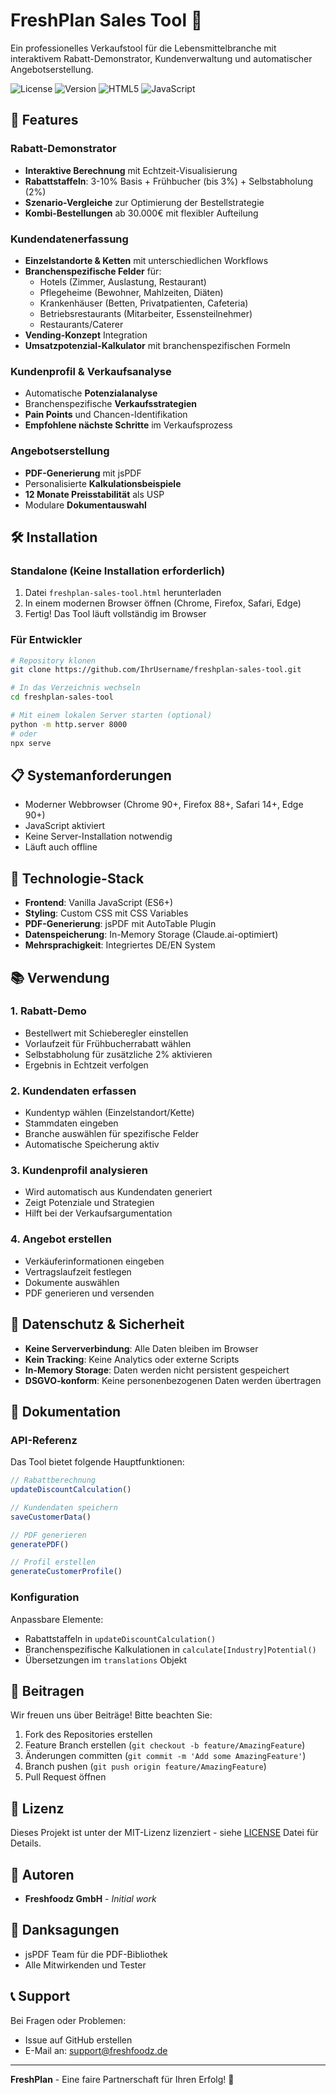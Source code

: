 # FreshPlan Sales Tool 🥗

Ein professionelles Verkaufstool für die Lebensmittelbranche mit interaktivem Rabatt-Demonstrator, Kundenverwaltung und automatischer Angebotserstellung.

![License](https://img.shields.io/badge/license-MIT-blue.svg)
![Version](https://img.shields.io/badge/version-1.0.0-green.svg)
![HTML5](https://img.shields.io/badge/HTML5-E34F26?logo=html5&logoColor=white)
![JavaScript](https://img.shields.io/badge/JavaScript-F7DF1E?logo=javascript&logoColor=black)

## 🚀 Features

### Rabatt-Demonstrator
- **Interaktive Berechnung** mit Echtzeit-Visualisierung
- **Rabattstaffeln**: 3-10% Basis + Frühbucher (bis 3%) + Selbstabholung (2%)
- **Szenario-Vergleiche** zur Optimierung der Bestellstrategie
- **Kombi-Bestellungen** ab 30.000€ mit flexibler Aufteilung

### Kundendatenerfassung
- **Einzelstandorte & Ketten** mit unterschiedlichen Workflows
- **Branchenspezifische Felder** für:
  - Hotels (Zimmer, Auslastung, Restaurant)
  - Pflegeheime (Bewohner, Mahlzeiten, Diäten)
  - Krankenhäuser (Betten, Privatpatienten, Cafeteria)
  - Betriebsrestaurants (Mitarbeiter, Essensteilnehmer)
  - Restaurants/Caterer
- **Vending-Konzept** Integration
- **Umsatzpotenzial-Kalkulator** mit branchenspezifischen Formeln

### Kundenprofil & Verkaufsanalyse
- Automatische **Potenzialanalyse**
- Branchenspezifische **Verkaufsstrategien**
- **Pain Points** und Chancen-Identifikation
- **Empfohlene nächste Schritte** im Verkaufsprozess

### Angebotserstellung
- **PDF-Generierung** mit jsPDF
- Personalisierte **Kalkulationsbeispiele**
- **12 Monate Preisstabilität** als USP
- Modulare **Dokumentauswahl**

## 🛠️ Installation

### Standalone (Keine Installation erforderlich)
1. Datei `freshplan-sales-tool.html` herunterladen
2. In einem modernen Browser öffnen (Chrome, Firefox, Safari, Edge)
3. Fertig! Das Tool läuft vollständig im Browser

### Für Entwickler
```bash
# Repository klonen
git clone https://github.com/IhrUsername/freshplan-sales-tool.git

# In das Verzeichnis wechseln
cd freshplan-sales-tool

# Mit einem lokalen Server starten (optional)
python -m http.server 8000
# oder
npx serve
```

## 📋 Systemanforderungen

- Moderner Webbrowser (Chrome 90+, Firefox 88+, Safari 14+, Edge 90+)
- JavaScript aktiviert
- Keine Server-Installation notwendig
- Läuft auch offline

## 🔧 Technologie-Stack

- **Frontend**: Vanilla JavaScript (ES6+)
- **Styling**: Custom CSS mit CSS Variables
- **PDF-Generierung**: jsPDF mit AutoTable Plugin
- **Datenspeicherung**: In-Memory Storage (Claude.ai-optimiert)
- **Mehrsprachigkeit**: Integriertes DE/EN System

## 📚 Verwendung

### 1. Rabatt-Demo
- Bestellwert mit Schieberegler einstellen
- Vorlaufzeit für Frühbucherrabatt wählen
- Selbstabholung für zusätzliche 2% aktivieren
- Ergebnis in Echtzeit verfolgen

### 2. Kundendaten erfassen
- Kundentyp wählen (Einzelstandort/Kette)
- Stammdaten eingeben
- Branche auswählen für spezifische Felder
- Automatische Speicherung aktiv

### 3. Kundenprofil analysieren
- Wird automatisch aus Kundendaten generiert
- Zeigt Potenziale und Strategien
- Hilft bei der Verkaufsargumentation

### 4. Angebot erstellen
- Verkäuferinformationen eingeben
- Vertragslaufzeit festlegen
- Dokumente auswählen
- PDF generieren und versenden

## 🔐 Datenschutz & Sicherheit

- **Keine Serververbindung**: Alle Daten bleiben im Browser
- **Kein Tracking**: Keine Analytics oder externe Scripts
- **In-Memory Storage**: Daten werden nicht persistent gespeichert
- **DSGVO-konform**: Keine personenbezogenen Daten werden übertragen

## 📄 Dokumentation

### API-Referenz
Das Tool bietet folgende Hauptfunktionen:

```javascript
// Rabattberechnung
updateDiscountCalculation()

// Kundendaten speichern
saveCustomerData()

// PDF generieren
generatePDF()

// Profil erstellen
generateCustomerProfile()
```

### Konfiguration
Anpassbare Elemente:
- Rabattstaffeln in `updateDiscountCalculation()`
- Branchenspezifische Kalkulationen in `calculate[Industry]Potential()`
- Übersetzungen im `translations` Objekt

## 🤝 Beitragen

Wir freuen uns über Beiträge! Bitte beachten Sie:

1. Fork des Repositories erstellen
2. Feature Branch erstellen (`git checkout -b feature/AmazingFeature`)
3. Änderungen committen (`git commit -m 'Add some AmazingFeature'`)
4. Branch pushen (`git push origin feature/AmazingFeature`)
5. Pull Request öffnen

## 📝 Lizenz

Dieses Projekt ist unter der MIT-Lizenz lizenziert - siehe [LICENSE](LICENSE) Datei für Details.

## 👥 Autoren

- **Freshfoodz GmbH** - *Initial work*

## 🙏 Danksagungen

- jsPDF Team für die PDF-Bibliothek
- Alle Mitwirkenden und Tester

## 📞 Support

Bei Fragen oder Problemen:
- Issue auf GitHub erstellen
- E-Mail an: support@freshfoodz.de

---

**FreshPlan** - Eine faire Partnerschaft für Ihren Erfolg! 🚀